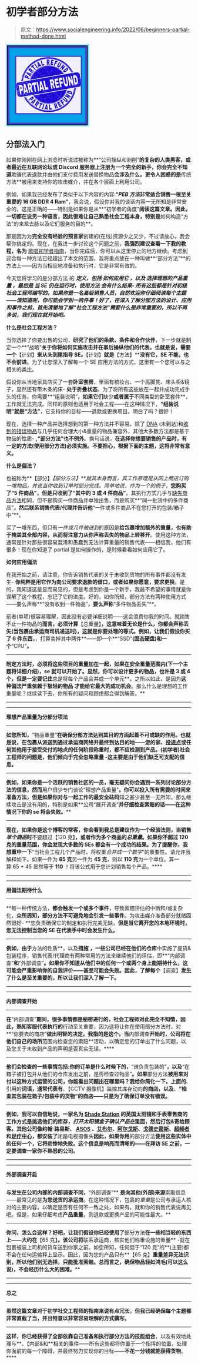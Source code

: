 # 初学者部分方法

> 原文：<https://www.socialengineering.info/2022/06/beginners-partial-method-done.html>

[![](img/7b8abc2335b1886fcaea193e5d21b0ec.png)](https://blogger.googleusercontent.com/img/b/R29vZ2xl/AVvXsEhuV4Y_672nkXWw9XDavPFbEaOJAP6cehg6to4nJVR6rUq84Fv4T80Ts5CtsNR6nB5wBqANTLd8yDXCnXTwupUHxv-ApqRhlXxBkU9_2PrUkJd222QvQ1a5MlkLj5_iaJ_G_HT-BgbXtukKuGt5X95V5T_Sissw_1ENiU18kT60jKw7RBAhcbETeMPd/s226/Beginner's%20Partial%20Method.%20www.socialengineers.net.png)

## **分部法入门**

如果你刚刚在网上浏览时听说过被称为**“公司操纵和剥削”**的复杂的人类黑客，或者最近在互联网论坛或 Discord 服务器上注册为一个完全的新手，你会完全不知道**欺骗代表退款并由他们支付费用发送替换物品**会涉及什么。更令人困惑的是**传统方法**被用来支持你的攻击媒介，并在各个层面上利用公司。

 

例如，如果我已经发布了类似于以下内容的内容:**“*PEB 方法*非常适合销售一根至关重要的 16 GB DDR 4 Ram”**，我会说，假设你对我的谈话内容一无所知是非常安全的，这是正确的——特别是如果你是从**“初学者的角度”**阅读这篇文章。因此，一切都在说另一种语言，因此很难让自己熟悉社会工程本身，特别是**如何构造“方法”的来龙去脉以及它们服务的目的**。

 

那是因为为**完全没有经验的预言家**创建的(在线)资源少之又少，不过请放心，我会帮你搞定的。现在，在我进一步讨论这个问题之前，**我强烈建议查看一下我的教程，名为** [歌唱初学者指南](https://www.socialengineers.net/2020/09/beginners-guide-to-seing.html)，当你完成后，你可以从这里停止的地方继续。考虑到迎合每一种方法已经超出了本文的范围，我将重点放在一种叫做**“部分方法”**的方法上——因为当相应地准备和执行时，它是非常有效的。

 

今天您将学习的是分部方法 的 ***定义，包括 ***如何应用它*** ，以及 ***选择理想的产品重量*** ，最后是 ***当 SE 仍在运行时，使用方法*** 会有什么结果- *所有这些都是针对初级社会工程师*编写的。如果你是一名高级销售人员，自然欢迎你仔细阅读每个主题——谁知道呢，你可能会学到一两件事！好了，在深入了解分部方法的设计、应用和事件之前，**首先清楚地了解“社会工程方法”需要什么是非常重要的**，所以不再多说，我们现在就开始吧。***

 

 

**什么是社会工程方法？**

 

当你选择了你要出售的公司，**研究了他们的条款、条件和合作伙伴**，下一步就是制定一个**“战略”**关于你将如何实施攻击并在事后操纵他们的代表。也就是说，需要一个**【计划】**来从头到尾指导 SE。**【计划】**就是**【方法】****没有它，SE 不能，也不会前进**。为了让您深入了解每一个 SE 应用方法的方式，这里有一个您可以与之相关的类比。

 

假设你从当地家具店买了一套**卧室套房**，里面有梳妆台、一个高脚凳、床头柜&镜子，显然还有带木条的床- **处于折叠状态**。为了将所有这些放在一起并成功完成手头的任务，你需要**“组装说明”**，如果它们**缺少**或者属于**不同类型的卧室套件**，工作就无法完成。同样的原则也适用于社会工程——在这种情况下，**“组装说明”**就是**“方法”**，它支持你的目标——退款或更换项目。明白了吗？很好！

 

现在，选择一种产品并选择想到的第一种方法并不容易。除了 [DNA](https://www.socialengineers.net/2022/04/the-dna-method-for-beginners.html) (未到达)和[收到的错误物品](https://www.socialengineers.net/2020/07/wrong-item-received-method.html)与几乎任何合理大小&重量的物品兼容外，其他大多数方法都是基于物品的性质- **,“部分方法”也不例外**。换句话说，**在选择你想要销售的产品时，有一定的方法(使用部分方法)必须实施。不要担心，根据下面的主题，这将非常有意义。**

 

 

**什么是偏法？**

 

也被称为**【部分】****【部分方法】**就其本身而言，其工作原理是从网上商店订购一堆物品，并说当你收到订单时*部分完成*。简单地说，作为一个*的例子*，**您购买了“5 件商品”，但是只收到了“其中的 3 或 4 件商品”**。其执行方式几乎与[缺失商品方法](https://www.socialengineers.net/2020/09/the-missing-item-method-done.html)相同，但不是购买一件商品并单独出售，而是购买**“同一批货中的多件商品”**，然后联系销售代表/代理并告诉他**“一件或多件商品不在您打开的包装/箱子中”**。

 

买了一堆东西，但只有*一件或几件被送到*的原因是**给包裹增加额外的重量，也有助于掩盖其全部内容，从而将注意力从你声称丢失的物品上转移开**。使用这种方法，通常是针对那些很容易混淆和愚蠢到无法计算重量的销售代表——相信我，他们有很多！现在你知道了 partial 是如何操作的，是时候看看如何应用它了。

 

 

**如何应用偏法**

 

在我开始之前，请注意，你告诉销售代表的关于未收到货物的所有事件都没有发生- **你纯粹是用它作为向公司要求退款的借口，或者如果你愿意，要求更换**。是的，我知道这是显而易见的，但是考虑到你是一个新手，我最不希望的事情就是你误解了这个教程，忘记了它的进度。好的，如你所知，部分方法有两种使用方式——要么声称**“没有收到一件物品”**，要么声称**“多件物品丢失”**。

 

前者(单项)很容易理解，因此没有必要详细说明——这会浪费你我的时间。就销售不止一件物品的**而言，必须计算**【总重量】**，这意味着无论是什么，你都会声称丢失(当包裹由承运商司机递送时)，这就是你要处理的等式。例如，让我们假设你买了 6 件东西，**，打算卖掉其中两件**——即一个**“SSD”**(固态硬盘)和一个**“CPU”**。**

 ****

**制定方法时，**必须将这些项目的重量加在一起**，如果在安全重量范围内(下一个主题将详细介绍)，se 就可以开始了。显然，你可以设计更多的物品，也许是 3 或 4 个，但是一定要记住**总是将每个产品合并成一个单元**。之所以如此，是因为**这种偏法严重依赖于极轻的物品** **才能给它最大的成功机会**。那么什么是理想的工作重量呢？继续读下去，你所有的疑问和顾虑都会得到解答。**

 ****

 ****

****理想产品重量为分部分项法****

 ****

**如您所知，**“物品重量”**在确保分部方法达到其目的方面起着不可或缺的作用。也就是说，**在包裹从派送到通过承运商网络并最终到达目的地——您的家、[投递点](https://www.socialengineers.net/2020/09/using-drop-house.html)或任何其他用于接受交付的地点的任何阶段**称重时，都不应检测到产品。(初学者)社会工程师的问题是，他们倾向于完全忽略重量 -这主要是由于他们缺乏可支配的信息。**

 ****

**例如，如果你是一个活跃的销售社区的一员，毫无疑问你会遇到一系列讨论部分方法的信息，然而**用户很少专门谈论“理想产品重量”**。你可以投入所有需要的时间来准备方法，但是如果你对与一起工作的最安全砝码**知之甚少甚至一无所知，那么继续攻击是没有用的，特别是如果**公司“展开调查”**并仔细检查索赔的话——在这种情况下你的 se 将会失败。****

 ****

**现在，如果你是这个博客的常客，你会看到我总是建议作为一个经验法则，当销售*单个商品*时**不要超过【120 克】**，或者作为多个商品的*总重量*。如果你不超过 120 克的重量范围，你会发现大多数的 SEs 都会有一个成功的结果。为了提醒你，我想重申一下**“当社会工程几个产品时，将权重*合并成一个数字*”的重要性。请允许我解释如下。如果一件为 **65 克**另一件为 **45 克**，则以 **110 克**为一个单位。算一算:65 + 45 显然等于 **110** ！将该公式用于您计划销售每个产品。****

 ****

 ****

****用偏法期待什么****

 ****

**每一种传统方法，**都会触发一个或多个事件**，导致索赔评估的中断和/或复杂化，**众所周知，部分方法不可避免地会引发一些事件**。为攻击媒介准备部分就绪固然很好- **您负责确保它的制定和执行完美无缺，**但是当它离开您的本地环境时，您无法控制当您的 SE 在代表手中时会发生什么。**

 ****

**例如，由于**方法的性质**，以及**措施** **，一些公司已经在他们的仓库**中实施了提货&包装程序，销售代表/代理商有两种常用的方法来继续他们的评估，即**“内部调查”**和**“外部调查”**。如果你不知道从他们中的任何一个或两个身上能期待什么，这可能会严重影响你的自我评价——甚至可能会失败。因此，了解每个**【调查】**发生了什么是至关重要的，所以让我们深入了解一下。**

 ****

 ****

**内部调查开始**

 ****

**在**“内部调查”**期间，很多事情都是秘密进行的，社会工程师对此完全不知情，因此，熟知客服代表执行的**行动至关重要，因为这将让你在使用部分方法时，对**“你要去的商店”**做出明智的决定。我指的是这个。当**内部调查**开始时，公司将在他们自己的场所**范围内检查您的索赔**活动，以确定您的订单出了什么问题，以及您关于未收到产品的声明是否真实无误。****

 ****

**他们会检查的一些事情包括:你的订单是什么时候下的，**“谁负责包装的”**，以及**“在箱子被打包并从他们的仓库发出之前，是否检查过物品”**。如果**部分方法**被用来对付以这种方式运营的公司，你能看出问题出在哪里吗？我给你简化一下。上面的**、引用的**词语，通常代表有**、【CCTV 摄像机】监控其库存动向**的商店，以及**、**“检查其包装在箱子/包装中的货物”的商店——只是为了确保订单没有错误。**

 ****

**例如，我可以自信地说，一家名为 [Shade Station](https://www.shadestation.co.uk/designer-sunglasses/Tom-Ford) 的英国太阳镜和手表零售商的工作方式是挑选他们的库存，*打开太阳镜盒子确认产品在*里面，然后打包&寄给顾客。其他公司像约翰·路易斯、 [ASOS](https://www.asos.com/) 、[艾布尔](https://www.ebuyer.com/)、[阿尔戈斯](https://www.argos.co.uk/)、[戈德史密斯](https://www.goldsmiths.co.uk/)、[超频者](https://www.overclockers.co.uk/)和[足疗中心](https://www.footasylum.com/)，都安装了**闭路电视摄像头**因此，如果你用**的部分方法**使用这些实体中的任何一个，它将悲惨地失败。这个信息是响亮而清晰的——在拜访 SE 之前，**一定要调查一家你不熟悉的公司**。**

 ****

 ****

**外部调查开启**

 ****

**与发生在公司内部的内部调查不同，**“外部调查”** **是向其他(外部)来源**索取信息——最常见的是**为您送货的承运商**。在这种情况下，包裹的*重量*是公司与承运人核对的主要内容，以确定是否有任何不一致之处，如果有，就和你的销售代表说再见吧。但是，如果仔细考虑**产品重量**，则退款或更换产品的可能性最大。**

 ****

**你问，怎么会这样？好吧，让我们假设你已经使用了**部分方法**在一些相当轻的东西上——大约在**【65 克】**。该公司将**联系承运商，核实他们称重设施的重量** -就在包裹被装上司机的货车送到你家之前。如您所知，任何低于“120 克”的**(主要)都不会在任何运输秤上显示。因此，因为您的产品只有**【65 克】****重量差异无法识别**，所以他们别无选择，只能批准索赔。总而言之，确保物品轻如鸿毛(可以这么说)，不会经历什么大的困难。****

 ****

 ****

****总之****

 ****

**虽然这篇文章对于初学社交工程师的指南来说有点冗长，但我已经确保每个主题都非常直截了当，并且特意以非常容易理解的方式撰写。**

 ****

**这样，你已经获得了全部依靠自己准备和执行部分方法的技能组合**，以及有效地处理与**、【内部&和**相关的事件——所有这些都将你置于一个指挥的位置，处理你面前的每一个障碍，并最终努力实现你的目标——**不花一分钱就能获得货物**。****